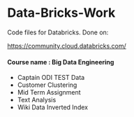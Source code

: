 # Data-Bricks-Work
Code files for Databricks. Done on: 

https://community.cloud.databricks.com/

#### Course name : Big Data Engineering

- Captain ODI TEST Data
- Customer Clustering
- Mid Term Assignment
- Text Analysis
- Wiki Data Inverted Index
